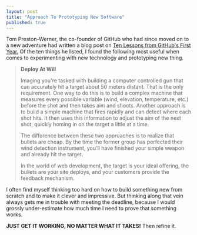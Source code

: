 ```yaml
---
layout: post
title: "Approach To Prototyping New Software"
published: true
---
```


Tom Preston-Werner, the co-founder of GitHub who had since moved on to a new adventure had written a blog post on <a href="http://tom.preston-werner.com/2011/03/29/ten-lessons-from-githubs-first-year.html">Ten Lessons from GitHub's First Year.</a> Of the ten things he listed, I found the following most useful when comes to experimenting with new technology and prototyping new thing.


>__Deploy At Will__
>
>Imaging you're tasked with building a computer controlled gun that can 
>accurately hit a target about 50 meters distant. That is the only requirement.
>One way to do this is to build a complex machine that measures every possible
>variable (wind, elevation, temperature, etc.) before the shot and then 
>takes aim and shoots. Another approach is to build a simple machine that 
>fires rapidly and can detect where each shot hits. It then uses this 
>information to adjust the aim of the next shot, quickly homing in on the 
>target a little at a time.
>
>The difference between these two approaches is to realize that bullets 
>are cheap. By the time the former group has perfected their wind 
>detection instrument, you'll have finished your simple weapon and 
>already hit the target.
>
>In the world of web development, the target is your ideal offering, the 
>bullets are your site deploys, and your customers provide the 
>feedback mechanism.

I often find myself thinking too hard on how to build something new from scratch and to make it clever and impressive. But thinking along that vein always gets me in trouble with meeting the deadline, because I would grossly under-estimate how much time I need to prove that something works. 

__JUST GET IT WORKING, NO MATTER WHAT IT TAKES!__ Then refine it.

 
